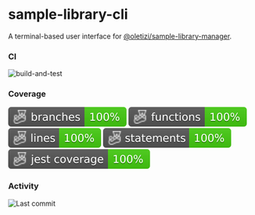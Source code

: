 # sample-library-cli

A terminal-based user interface for [@oletizi/sample-library-manager](https://github.com/oletizi/sample-library-manager).

### CI
![build-and-test](https://github.com/oletizi/sample-library-cli/actions/workflows/build-and-test.yaml/badge.svg)
<!--[![<ORG_NAME>](https://circleci.com/gh/oletizi/sample-library-cli/tree/main.svg?style=shield)](https://circleci.com/gh/oletizi/sample-library-cli?branch=main)-->
### Coverage
![Branches](./badges/coverage-branches.svg)
![Functions](./badges/coverage-functions.svg)
![Lines](./badges/coverage-lines.svg)
![Statements](./badges/coverage-statements.svg)
![Jest coverage](./badges/coverage-jest%20coverage.svg)
### Activity
![Last commit](https://img.shields.io/github/last-commit/oletizi/sample-library-cli)